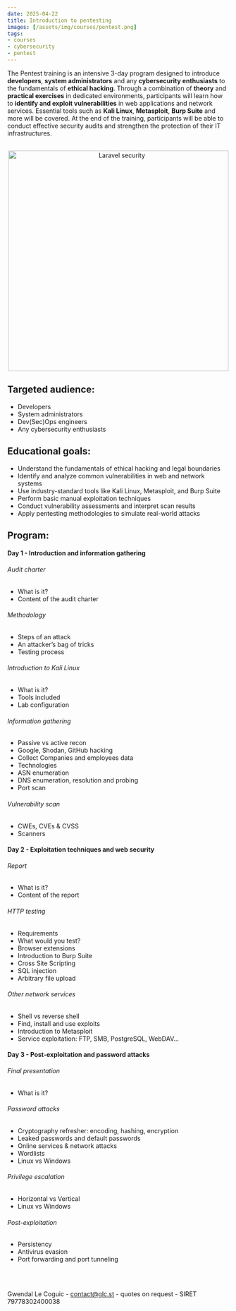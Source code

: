 ```yaml
---
date: 2025-04-22
title: Introduction to pentesting
images: [/assets/img/courses/pentest.png]
tags:
- courses
- cybersecurity
- pentest
---
```


​The Pentest training is an intensive 3-day program designed to introduce __developers__, __system administrators__ and any __cybersecurity enthusiasts__ to the fundamentals of __ethical hacking__.
Through a combination of __theory__ and __practical exercises__ in dedicated environments, participants will learn how to __identify and exploit vulnerabilities__ in web applications and network services.
Essential tools such as __Kali Linux__, __Metasploit__, __Burp Suite__ and more will be covered.
At the end of the training, participants will be able to conduct effective security audits and strengthen the protection of their IT infrastructures.
<!--more-->

<br>
<center>
    <img src="/assets/img/courses/pentest.png" alt="Laravel security" width="500" />
</center>


## Targeted audience:

- Developers
- System administrators
- Dev(Sec)Ops engineers
- Any cybersecurity enthusiasts


## Educational goals:
- Understand the fundamentals of ethical hacking and legal boundaries
- Identify and analyze common vulnerabilities in web and network systems
- Use industry-standard tools like Kali Linux, Metasploit, and Burp Suite
- Perform basic manual exploitation techniques
- Conduct vulnerability assessments and interpret scan results
- Apply pentesting methodologies to simulate real-world attacks



## Program:
#### Day 1 - Introduction and information gathering
###### Audit charter
- What is it?
- Content of the audit charter

###### Methodology
- Steps of an attack
- An attacker’s bag of tricks
- Testing process

###### Introduction to Kali Linux
- What is it?
- Tools included
- Lab configuration

###### Information gathering
- Passive vs active recon
- Google, Shodan, GitHub hacking
- Collect Companies and employees data
- Technologies
- ASN enumeration
- DNS enumeration, resolution and probing
- Port scan

###### Vulnerability scan
- CWEs, CVEs & CVSS
- Scanners

#### Day 2 - Exploitation techniques and web security
###### Report
- What is it?
- Content of the report

###### HTTP testing
- Requirements
- What would you test?
- Browser extensions
- Introduction to Burp Suite
- Cross Site Scripting
- SQL injection
- Arbitrary file upload

###### Other network services
- Shell vs reverse shell
- Find, install and use exploits
- Introduction to Metasploit
- Service exploitation: FTP, SMB, PostgreSQL, WebDAV...

#### Day 3 - Post-exploitation and password attacks
###### Final presentation
- What is it?

###### Password attacks
- Cryptography refresher: encoding, hashing, encryption
- Leaked passwords and default passwords
- Online services & network attacks
- Wordlists
- Linux vs Windows

###### Privilege escalation
- Horizontal vs Vertical
- Linux vs Windows

###### Post-exploitation
- Persistency
- Antivirus evasion
- Port forwarding and port tunneling

<br><br>

Gwendal Le Coguic - <a href="mailto:contact@glc.st" target="_blank">contact@glc.st</a> - quotes on request - SIRET 79778302400038
